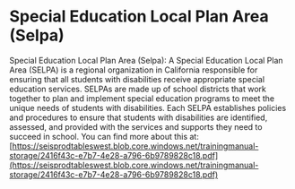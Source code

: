 # Special Education Local Plan Area (Selpa)
Special Education Local Plan Area (Selpa): A Special Education Local Plan Area (SELPA) is a regional organization in California responsible for ensuring that all students with disabilities receive appropriate special education services. SELPAs are made up of school districts that work together to plan and implement special education programs to meet the unique needs of students with disabilities. Each SELPA establishes policies and procedures to ensure that students with disabilities are identified, assessed, and provided with the services and supports they need to succeed in school.
You can find more about this at: [https://seisprodtableswest.blob.core.windows.net/trainingmanual-storage/2416f43c-e7b7-4e28-a796-6b9789828c18.pdf](https://seisprodtableswest.blob.core.windows.net/trainingmanual-storage/2416f43c-e7b7-4e28-a796-6b9789828c18.pdf)